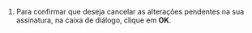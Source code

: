 1. Para confirmar que deseja cancelar as alterações pendentes na sua assinatura, na caixa de diálogo, clique em **OK**.
